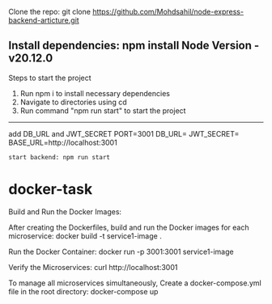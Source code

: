 Clone the repo: git clone https://github.com/Mohdsahil/node-express-backend-articture.git

Install dependencies: npm install
Node Version - v20.12.0
-------------------------------------------
Steps to start the project
1. Run npm i to install necessary dependencies
2. Navigate to directories using cd
3. Run command "npm run start" to start the project 

--------------------------------------------

add DB_URL and JWT_SECRET
PORT=3001
DB_URL=<YOUR DB URL>
JWT_SECRET=<YOUR SECRET>
BASE_URL=http://localhost:3001

```
start backend: npm run start
```
# docker-task
Build and Run the Docker Images:

After creating the Dockerfiles, build and run the Docker images for each microservice:
docker build -t service1-image .

Run the Docker Container:
docker run -p 3001:3001 service1-image

Verify the Microservices:
curl http://localhost:3001

To manage all microservices simultaneously, Create a docker-compose.yml file in the root directory:
docker-compose up
